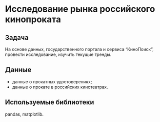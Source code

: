  # Исследование рынка российского кинопроката

## Задача

На основе данных, государственного портала и сервиса “КиноПоиск”, провести исследование, изучить текущие тренды.

## Данные

-  данные о прокатных удостоверениях;
-  данные о прокате в российских кинотеатрах. 

## Используемые библиотеки

pandas, matplotlib.
